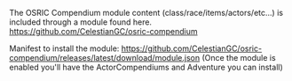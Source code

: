 The OSRIC Compendium module content (class/race/items/actors/etc...) is included through a module found here.
https://github.com/CelestianGC/osric-compendium

Manifest to install the module:
https://github.com/CelestianGC/osric-compendium/releases/latest/download/module.json
(Once the module is enabled you'll have the ActorCompendiums and Adventure you can install)

